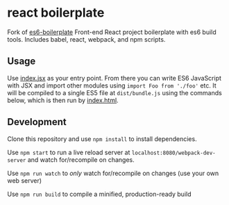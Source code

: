 # react boilerplate
Fork of [es6-boilerplate](https://github.com/timwis/es6-boilerplate)
Front-end React project boilerplate with es6 build tools. Includes babel, react, webpack, and npm scripts.

## Usage
Use [index.jsx](src/index.jsx) as your entry point. From there you can write ES6 JavaScript with JSX
and import other modules using `import Foo from './foo'` etc. It will be compiled to a 
single ES5 file at `dist/bundle.js` using the commands below, which is then run by
[index.html](index.html).

## Development
Clone this repository and use `npm install` to install dependencies.

Use `npm start` to run a live reload server at `localhost:8080/webpack-dev-server`
and watch for/recompile on changes.

Use `npm run watch` to _only_ watch for/recompile on changes (use your own web server)

Use `npm run build` to compile a minified, production-ready build
